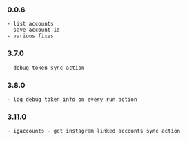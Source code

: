 ### 0.0.6
	- list accounts
	- save account-id
	- various fixes
### 3.7.0
	- debug token sync action
### 3.8.0
	- log debug token info on every run action
### 3.11.0
	- igaccounts - get instagram linked accounts sync action
